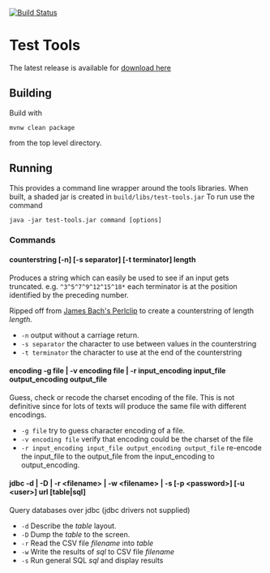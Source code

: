 [![Build Status](https://travis-ci.org/testingtony/test-tools.svg?branch=master)](https://travis-ci.org/testingtony/test-tools)

Test Tools
==========

The latest release is available for [download here](https://github.com/testingtony/test-tools/releases/latest)

Building
--------

Build with

```
mvnw clean package
```

from the top level directory.

Running
-------

This provides a command line wrapper around the tools libraries. When built, a shaded jar is created in
`build/libs/test-tools.jar` To run use the command
```
java -jar test-tools.jar command [options]
```
### Commands
#### counterstring [-n] [-s separator] [-t terminator] length
Produces a string which can easily be used to see if an input gets truncated.
e.g. `^3^5^7^9^12^15^18*` each terminator is at the position identified by the preceding number.

Ripped off from [James Bach's Perlclip](http://www.satisfice.com/tools.shtml) to create a counterstring of
length _length._

* `-n` output without a carriage return.
* `-s separator` the character to use between values in the counterstring
* `-t terminator` the character to use at the end of the counterstring

#### encoding -g file | -v encoding file | -r input_encoding input_file output_encoding output_file
Guess, check or recode the charset encoding of the file. This is not definitive since for lots of texts will produce the
same file with different encodings.

* `-g file` try to guess character encoding of a file.
* `-v encoding file` verify that encoding could be the charset of the file
* `-r input_encoding input_file output_encoding output_file` re-encode the input_file to the output_file from the
input_encoding to output_encoding.

#### jdbc -d | -D | -r \<filename> | -w \<filename> | -s [-p \<password>] [-u \<user>] url [table|sql]
Query databases over jdbc (jdbc drivers not supplied) 

* `-d` Describe the _table_ layout.
* `-D` Dump the _table_ to the screen.
* `-r` Read the CSV file _filename_ into _table_
* `-w` Write the results of _sql_ to CSV file _filename_ 
* `-s` Run general SQL _sql_ and display results
